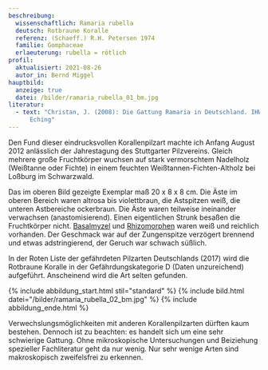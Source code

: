 ```yaml
---
beschreibung:
  wissenschaftlich: Ramaria rubella
  deutsch: Rotbraune Koralle
  referenz: (Schaeff.) R.H. Petersen 1974
  familie: Gomphaceae
  erlaeuterung: rubella = rötlich
profil:
  aktualisiert: 2021-08-26
  autor_in: Bernd Miggel
hauptbild:
  anzeige: true
  datei: /bilder/ramaria_rubella_01_bm.jpg
literatur:
  - text: "Christan, J. (2008): Die Gattung Ramaria in Deutschland. IHW-Verlag,
      Eching"
---
```

Den Fund dieser eindrucksvollen Korallenpilzart machte ich Anfang August 2012 anlässlich der Jahrestagung des Stuttgarter Pilzvereins. Gleich mehrere große Fruchtkörper wuchsen auf stark vermorschtem Nadelholz (Weißtanne oder Fichte) in einem feuchten Weißtannen-Fichten-Altholz bei Loßburg im Schwarzwald.

Das im oberen Bild gezeigte Exemplar maß 20 x 8 x 8 cm. Die Äste im oberen Bereich waren altrosa bis violettbraun, die Astspitzen weiß, die unteren Astbereiche ockerbraun. Die Äste waren teilweise ineinander verwachsen (anastomisierend). Einen eigentlichen Strunk besaßen die Fruchtkörper nicht. [Basalmyzel](Myzel "Glossar") und [Rhizomorphen](Rhizomorphen "Glossar") waren weiß und reichlich vorhanden. Der Geschmack war auf der Zungenspitze verzögert brennend und etwas adstringierend, der Geruch war schwach süßlich.

In der Roten Liste der gefährdeten Pilzarten Deutschlands (2017) wird die Rotbraune Koralle in der Gefährdungskategorie  D (Daten unzureichend) aufgeführt. Anscheinend wird die Art selten gefunden.

{% include abbildung_start.html stil="standard" %}
{% include bild.html datei="/bilder/ramaria_rubella_02_bm.jpg" %}
{% include abbildung_ende.html %}

Verwechslungsmöglichkeiten mit anderen Korallenpilzarten dürften kaum bestehen. Dennoch ist zu beachten: es handelt sich um eine sehr schwierige Gattung. Ohne mikroskopische Untersuchungen und Beiziehung spezieller Fachliteratur geht da nur wenig.  Nur sehr wenige Arten sind makroskopisch zweifelsfrei zu erkennen.